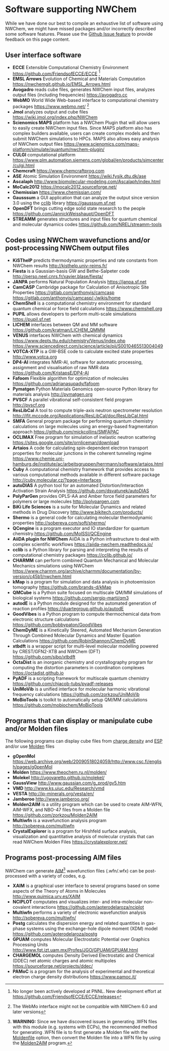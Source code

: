 # Software supporting NWChem

While we have done our best to compile an exhaustive list of software
using NWChem, we might have missed packages and/or incorrectly described
some software features. Please use the [Github Issue feature](https://github.com/nwchemgit/nwchem/issues) to provide
feedback on this page content.

## User interface software

  - **ECCE** Extensible Computational Chemistry Environment
    <https://github.com/FriendsofECCE/ECCE> [^1]
  - **EMSL Arrows** Evolution of Chemical and Materials Computation
    <https://nwchemgit.github.io/EMSL_Arrows.html>
  - **Avogadro** reads cube files, generates NWChem input files,
    analyzes output files (including frequencies) <https://avogadro.cc>
  - **WebMO** World Wide Web-based interface to computational chemistry
    packages <https://www.webmo.net/> [^2]
  - **Jmol** analyzes output and cube files
    <https://wiki.jmol.org/index.php/NWChem>
  - **Scienomics MAPS** platform has a NWChem Plugin that will allow
    users to easily create NWChem input files. Since MAPS platform also
    has complex builders available, users can create complex models and
    then submit NWChem simulations to HPCs. MAPS also allows easy
    analysis of NWChem output files
    <https://www.scienomics.com/maps-platform/simulate/quantum/nwchem-plugin/>
  - **CULGI** computational platform
    <https://www.plm.automation.siemens.com/global/en/products/simcenter/culgi.html>
  - **Chemcraft** <https://www.chemcraftprog.com>
  - **ASE** Atomic Simulation Environment <https://wiki.fysik.dtu.dk/ase>
  - **Ascalaph**
    <http://www.biomolecular-modeling.com/Ascalaph/index.html>
  - **MoCalc2012** <https://mocalc2012.sourceforge.net/>
  - **Chemissian** <https://www.chemissian.com/>
  - **Gausssum** a GUI application that can analyze the output since
    version 3.0 using the [cclib](https://cclib.github.io/) library
    <https://gausssum.sf.net>
  - **OpenDFT**  brings cutting edge solid state research to the people <https://github.com/JannickWeisshaupt/OpenDFT>
  - **STREAMM** generates structures and input files for quantum chemical and molecular dynamics codes <https://github.com/NREL/streamm-tools>

<references/>

## Codes using NWChem wavefunctions and/or post-processing NWChem output files

  - **KiSThelP** predicts thermodynamic properties and rate constants
    from NWChem results <http://kisthelp.univ-reims.fr/>
  - **Fiesta** is a Gaussian-basis GW and Bethe-Salpeter code
    <http://perso.neel.cnrs.fr/xavier.blase/fiesta/>
  - **JANPA** performs Natural Population Analysis <https://janpa.sf.net>
  - **CamCASP** Cambridge package for Calculation of Anisotropic Site
    Properties <https://gitlab.com/anthonyjs/camcasp> <https://gitlab.com/anthonyjs/camcasp/-/wikis/home>
  - **ChemShell** is a computational chemistry environment for standard
    quantum chemical or force field calculations
    <https://www.chemshell.org>
  - **PUPIL** allows developers to perform multi-scale simulations
    <https://pupil.sf.net>
  - **LICHEM** interfaces between QM and MM software
    <https://github.com/kratman/LICHEM_QMMM>
  - **VENUS** interfaces NWChem with chemical dynamics
    <https://www.depts.ttu.edu/chemistry/Venus/index.php>
    <https://www.sciencedirect.com/science/article/pii/S0010465513004049>
  - **VOTCA-XTP** is a GW-BSE code to calculate excited state properties
    <http://www.votca.org> 
  - **DP4-AI** integrates NMR-AI, software for automatic processing, assignment and visualisation of raw NMR data
    <https://github.com/KristapsE/DP4-AI>
  - **Fafoom** Flexible algorithm for optimization of molecules
    <https://github.com/adrianasupady/fafoom>
  - **Pymatgen** Python Materials Genomics open-source Python library for materials analysis
    <http://pymatgen.org>
  - **PVSCF** A parallel vibrational self-consistent field program <http://pvscf.org>
  - **ResLibCal** A tool to compute triple-axis neutron spectrometer resolution <http://ifit.mccode.org/Applications/ResLibCal/doc/ResLibCal.html>
  - **SMFA**  General program package for performing quantum chemistry calculations on large molecules using an energy-based fragmentation approach <https://github.com/mickcollins/SMFAPAC>
  - **OCLIMAX** Free program for simulation of inelastic neutron scattering <https://sites.google.com/site/ornliceman/download>
  -  **Artaios** A code for calculating spin-dependent electron transport properties for molecular junctions in the coherent tunneling regime <https://www.chemie.uni-hamburg.de/institute/ac/arbeitsgruppen/herrmann/software/artaios.html>
  -  **Cuby**  A computational chemistry framework that provides  access to various computational methods available in different software package <http://cuby.molecular.cz/?page=Interfaces>
  - **autoDIAS** A python tool for an automated Distortion/Interaction Activation Strain Analysis <https://github.com/dsvatunek/autoDIAS>
  - **PolyParGen** provides OPLS-AA and Amber force field parameters for polymers or large molecules <http://polypargen.com>
  - **BiKi Life Sciences** is a suite for Molecular Dynamics and related methods in Drug Discovery <http://www.bikitech.com/products/>
  - **Shermo** is a general code for calculating molecular thermodynamic properties 
<http://sobereva.com/soft/shermo/>
  - **QCengine** is a program executor and IO standardizer for quantum chemistry.<https://github.com/MolSSI/QCEngine>
  - **AiiDA plugin for NWChem** AiiDA is a Python infrastructure to deal with complex scientific workflows <https://aiida-nwchem.readthedocs.io/>
  - **cclib** is a Python library for parsing and interpreting the results of computational chemistry packages <https://cclib.github.io/>
  - **CHARMM** can perform combined Quantum Mechanical and Molecular Mechanics simulations using NWChem <https://www.charmm.org/archive/charmm/documentation/by-version/c45b1/nwchem.html>
 - **kMap** is a program for simulation and data analysis in photoemission tomography <https://github.com/brands-d/kMap>
 - **QMCube** is a Python suite focused on multiscale QM/MM simulations of biological systems <https://github.com/sergio-marti/qm3>
 - **autodE** is a Python module designed for the automated generation of reaction profiles <https://duartegroup.github.io/autodE>
 - **GoodVibes** is a Python program to compute thermochemical data from electronic structure calculations <https://github.com/bobbypaton/GoodVibes>
 - **ChemDyME** is a Kinetically Steered, Automated Mechanism Generation Through Combined Molecular Dynamics and Master Equation Calculations <https://github.com/RobinShannon/ChemDyME>
 - **xtbdft** is a wrapper script for multi-level molecular modelling powered by CREST/GFN2-XTB and NWChem (DFT) <https://github.com/sibo/xtbdft>
 - **OctaDist** is an inorganic chemistry and crystallography program for computing the distortion parameters in coordination complexes <https://octadist.github.io>
 - **PyADF** is a scripting framework for multiscale quantum chemistry <https://github.com/chjacob-tubs/pyadf-releases>
 - **UniMoVib** is a unified interface for molecular harmonic vibrational frequency calculations <https://github.com/zorkzou/UniMoVib>
 - **MoBioTools** is toolkit to automatically setup QM/MM calculations <https://github.com/mobiochem/MoBioTools>

## Programs that can display or manipulate cube and/or Molden files

The following programs can display cube files from
[charge density](DPLOT.md#gaussian-gaussian-cube-format) and
[ESP](Properties.md#gaussian-cube-files) and/or use
[Molden](Properties.md#moldenfile) files

  - **gOpenMol** <https://web.archive.org/web/20090518024059/http://www.csc.fi/english/pages/g0penMol>
  - **Molden** <https://www.theochem.ru.nl/molden/>
  - **Molekel** <http://ugovaretto.github.io/molekel/>
  - **GaussView** <http://www.gaussian.com/g_prod/gv5.htm>
  - **VMD** <http://www.ks.uiuc.edu/Research/vmd>
  - **VESTA** <http://jp-minerals.org/vesta/en/>
  - **Jamberoo**
    <http://www.jamberoo.org/>
  - **Molden2AIM** is a utility program which can be used to create AIM-WFN, AIM-WFX, and NBO-47 files from a Molden file
     <https://github.com/zorkzou/Molden2AIM>
  - **Multiwfn** is a wavefunction analysis program <http://sobereva.com/multiwfn>
  - **CrystalExplorer** is a program for Hirshfeld surface analysis, visualization and quantitative analysis of molecular crystals that can read NWChem Molden Files <https://crystalexplorer.net/>

## Programs post-processing AIM files

NWChem can generate [AIM](Properties.md#aimfile)[^3] wavefunction
files (.wfn/.wfx) can be post-processed with a variety of codes, e.g.

  - **XAIM** is a graphical user interface to several programs based on some aspects of the Theory of Atoms in Molecules <http://www.quimica.urv.es/XAIM>
  - **NCIPLOT** computates and visualizes inter- and intra-molecular non-covalent interactions <https://github.com/aoterodelaroza/nciplot>
  - **Multiwfn** performs a variety of electronic wavefunction analysis <http://sobereva.com/multiwfn/>
  - **Postg** calculates the dispersion energy and related quantities in gas-phase systems using the exchange-hole dipole moment (XDM) model <https://github.com/aoterodelaroza/postg>
  - **GPUAM** computes Molecular Electrostatic Potential over Graphics Processing Units <http://www.fqt.izt.uam.mx/Profes/JGO/GPUAM/GPUAM.html>
  - **CHARGEMOL**  computes Density Derived Electrostatic and Chemical (DDEC) net atomic charges and atomic multipoles  <https://sourceforge.net/projects/ddec/>
  - **PAMoC** is a program for the analysis of experimental and theoretical electron charge density distributions <https://www.pamoc.it/>





[^1]: No longer been actively developed at PNNL. New development effort at
    <https://github.com/FriendsofECCE/ECCE/releases>
[^2]: The WebMo interface might not be compatible with NWChem 6.0 and
    later versions
[^3]: **WARNING:** Since we have discovered issues in generating .WFN files with this module (e.g. systems with ECPs), the recommended method for generating .WFN file is to first generate a Molden file with the [Moldenfile](Properties.md#moldenfile) option, then convert the Molden file into a WFN file by using the [Molden2AIM](https://github.com/zorkzou/Molden2AIM) program.
